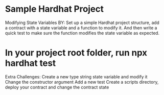 # Sample Hardhat Project
Modifying State Variables BY:
Set up a simple Hardhat project structure, add a contract with a state variable
and a function to modify it. And then write a quick test to make sure the
function modifies the state variable as expected.

# In your project root folder, run npx hardhat test

Extra Challenges: Create a new type string state variable and modify it Change
the constructor argument Add a new test Create a scripts directory, deploy your
contract and change the contract state
